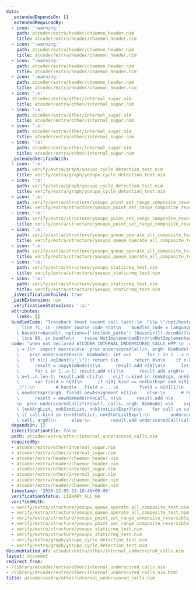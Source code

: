 ```yaml
---
data:
  _extendedDependsOn: []
  _extendedRequiredBy:
  - icon: ':warning:'
    path: atcoder/extra/header/chaemon_header.nim
    title: atcoder/extra/header/chaemon_header.nim
  - icon: ':warning:'
    path: atcoder/extra/header/chaemon_header.nim
    title: atcoder/extra/header/chaemon_header.nim
  - icon: ':warning:'
    path: atcoder/extra/header/chaemon_header.nim
    title: atcoder/extra/header/chaemon_header.nim
  - icon: ':warning:'
    path: atcoder/extra/header/chaemon_header.nim
    title: atcoder/extra/header/chaemon_header.nim
  - icon: ':x:'
    path: atcoder/extra/other/internal_sugar.nim
    title: atcoder/extra/other/internal_sugar.nim
  - icon: ':x:'
    path: atcoder/extra/other/internal_sugar.nim
    title: atcoder/extra/other/internal_sugar.nim
  - icon: ':x:'
    path: atcoder/extra/other/internal_sugar.nim
    title: atcoder/extra/other/internal_sugar.nim
  - icon: ':x:'
    path: atcoder/extra/other/internal_sugar.nim
    title: atcoder/extra/other/internal_sugar.nim
  _extendedVerifiedWith:
  - icon: ':x:'
    path: verify/extra/graph/yosupo_cycle_detection_test.nim
    title: verify/extra/graph/yosupo_cycle_detection_test.nim
  - icon: ':x:'
    path: verify/extra/graph/yosupo_cycle_detection_test.nim
    title: verify/extra/graph/yosupo_cycle_detection_test.nim
  - icon: ':x:'
    path: verify/extra/structure/yosupo_point_set_range_composite_reversible_splay_tree_test.nim
    title: verify/extra/structure/yosupo_point_set_range_composite_reversible_splay_tree_test.nim
  - icon: ':x:'
    path: verify/extra/structure/yosupo_point_set_range_composite_reversible_splay_tree_test.nim
    title: verify/extra/structure/yosupo_point_set_range_composite_reversible_splay_tree_test.nim
  - icon: ':x:'
    path: verify/extra/structure/yosupo_queue_operate_all_composite_test.nim
    title: verify/extra/structure/yosupo_queue_operate_all_composite_test.nim
  - icon: ':x:'
    path: verify/extra/structure/yosupo_queue_operate_all_composite_test.nim
    title: verify/extra/structure/yosupo_queue_operate_all_composite_test.nim
  - icon: ':x:'
    path: verify/extra/structure/yosupo_staticrmq_test.nim
    title: verify/extra/structure/yosupo_staticrmq_test.nim
  - icon: ':x:'
    path: verify/extra/structure/yosupo_staticrmq_test.nim
    title: verify/extra/structure/yosupo_staticrmq_test.nim
  _isVerificationFailed: true
  _pathExtension: nim
  _verificationStatusIcon: ':x:'
  attributes:
    links: []
  bundledCode: "Traceback (most recent call last):\n  File \"/opt/hostedtoolcache/Python/3.10.0/x64/lib/python3.10/site-packages/onlinejudge_verify/documentation/build.py\"\
    , line 71, in _render_source_code_stat\n    bundled_code = language.bundle(stat.path,\
    \ basedir=basedir, options={'include_paths': [basedir]}).decode()\n  File \"/opt/hostedtoolcache/Python/3.10.0/x64/lib/python3.10/site-packages/onlinejudge_verify/languages/nim.py\"\
    , line 86, in bundle\n    raise NotImplementedError\nNotImplementedError\n"
  code: "when not declared ATCODER_INTERNAL_UNDERSCORED_CALLS_HPP:\n  const ATCODER_INTERNAL_UNDERSCORED_CALLS_HPP*\
    \ = 1\n  import macros\n\n  proc underscoredCall(n, arg0: NimNode): NimNode =\n\
    \    proc underscorePos(n: NimNode): int =\n      for i in 1 ..< n.len:\n    \
    \    if n[i].eqIdent(\"_\"): return i\n      return 0\n\n    if n.kind in nnkCallKinds:\n\
    \      result = copyNimNode(n)\n      result.add n[0]\n\n      let u = underscorePos(n)\n\
    \      for i in 1..u-1: result.add n[i]\n      result.add arg0\n      for i in\
    \ u+1..n.len-1: result.add n[i]\n    elif n.kind in {nnkAsgn, nnkExprEqExpr}:\n\
    \      var field = n[0]\n      if n[0].kind == nnkDotExpr and n[0][0].eqIdent(\"\
    _\"):\n        # handle _.field = ...\n        field = n[0][1]\n      result =\
    \ newDotExpr(arg0, field).newAssignment n[1]\n    else:\n      # handle e.g. 'x.dup(sort)'\n\
    \      result = newNimNode(nnkCall, n)\n      result.add n\n      result.add arg0\n\
    \n  proc underscoredCalls*(result, calls, arg0: NimNode) =\n    expectKind calls,\
    \ {nnkArgList, nnkStmtList, nnkStmtListExpr}\n\n    for call in calls:\n     \
    \ if call.kind in {nnkStmtList, nnkStmtListExpr}:\n        underscoredCalls(result,\
    \ call, arg0)\n      else:\n        result.add underscoredCall(call, arg0)\n"
  dependsOn: []
  isVerificationFile: false
  path: atcoder/extra/other/internal_underscored_calls.nim
  requiredBy:
  - atcoder/extra/other/internal_sugar.nim
  - atcoder/extra/other/internal_sugar.nim
  - atcoder/extra/header/chaemon_header.nim
  - atcoder/extra/header/chaemon_header.nim
  - atcoder/extra/other/internal_sugar.nim
  - atcoder/extra/other/internal_sugar.nim
  - atcoder/extra/header/chaemon_header.nim
  - atcoder/extra/header/chaemon_header.nim
  timestamp: '2020-12-05 23:18:49+09:00'
  verificationStatus: LIBRARY_ALL_WA
  verifiedWith:
  - verify/extra/structure/yosupo_queue_operate_all_composite_test.nim
  - verify/extra/structure/yosupo_queue_operate_all_composite_test.nim
  - verify/extra/structure/yosupo_point_set_range_composite_reversible_splay_tree_test.nim
  - verify/extra/structure/yosupo_point_set_range_composite_reversible_splay_tree_test.nim
  - verify/extra/structure/yosupo_staticrmq_test.nim
  - verify/extra/structure/yosupo_staticrmq_test.nim
  - verify/extra/graph/yosupo_cycle_detection_test.nim
  - verify/extra/graph/yosupo_cycle_detection_test.nim
documentation_of: atcoder/extra/other/internal_underscored_calls.nim
layout: document
redirect_from:
- /library/atcoder/extra/other/internal_underscored_calls.nim
- /library/atcoder/extra/other/internal_underscored_calls.nim.html
title: atcoder/extra/other/internal_underscored_calls.nim
---
```

